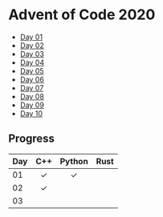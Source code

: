 
# Advent of Code 2020

* [Day 01](01day)
* [Day 02](02day)
* [Day 03](03day)
* [Day 04](04day)
* [Day 05](05day)
* [Day 06](06day)
* [Day 07](07day)
* [Day 08](08day)
* [Day 09](09day)
* [Day 10](10day)

## Progress

| Day | C++ | Python | Rust |
|:----|:---:|:------:|:----:|
| 01  |  ✓  |  ✓     |      |
| 02  |  ✓  |        |      |
| 03  |     |        |      |
